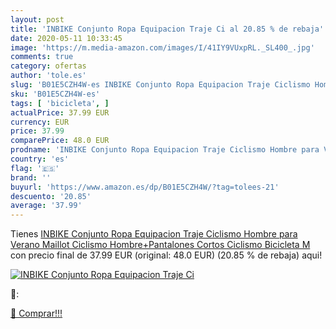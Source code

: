 ```yaml
---
layout: post
title: 'INBIKE Conjunto Ropa Equipacion Traje Ci al 20.85 % de rebaja'
date: 2020-05-11 10:33:45
image: 'https://m.media-amazon.com/images/I/41IY9VUxpRL._SL400_.jpg'
comments: true
category: ofertas
author: 'tole.es'
slug: 'B01E5CZH4W-es INBIKE Conjunto Ropa Equipacion Traje Ciclismo Hombre para...'
sku: 'B01E5CZH4W-es'
tags: [ 'bicicleta', ]
actualPrice: 37.99 EUR
currency: EUR
price: 37.99
comparePrice: 48.0 EUR
prodname: 'INBIKE Conjunto Ropa Equipacion Traje Ciclismo Hombre para Verano  Maillot Ciclismo Hombre+Pantalones Cortos Ciclismo Bicicleta  M '
country: 'es'
flag: '🇪🇸'
brand: ''
buyurl: 'https://www.amazon.es/dp/B01E5CZH4W/?tag=tolees-21'
descuento: '20.85'
average: '37.99'
---
```


Tienes [INBIKE Conjunto Ropa Equipacion Traje Ciclismo Hombre para Verano  Maillot Ciclismo Hombre+Pantalones Cortos Ciclismo Bicicleta  M ](https://www.amazon.es/dp/B01E5CZH4W/?tag=tolees-21) con precio final de  37.99 EUR (original: 48.0 EUR) (20.85 %  de rebaja) aqui!

[![INBIKE Conjunto Ropa Equipacion Traje Ci](https://m.media-amazon.com/images/I/41IY9VUxpRL._SL400_.jpg)](https://www.amazon.es/dp/B01E5CZH4W/?tag=tolees-21)

🔎:


[🛒 Comprar!!!](https://www.amazon.es/dp/B01E5CZH4W/?tag=tolees-21)
